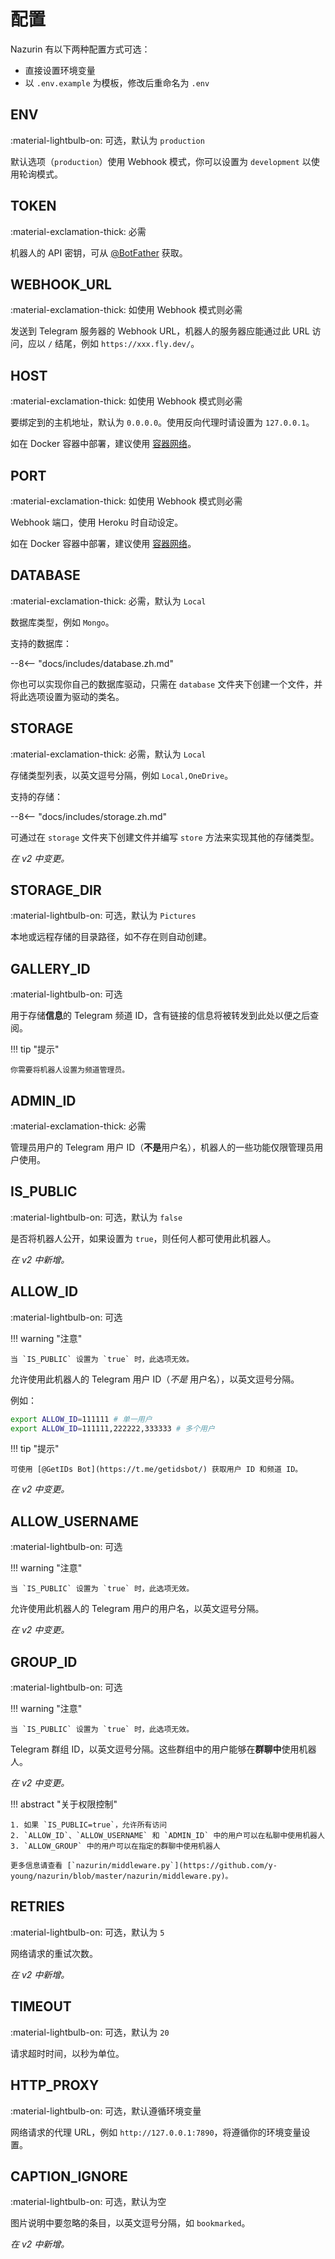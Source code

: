 # 配置

Nazurin 有以下两种配置方式可选：

- 直接设置环境变量
- 以 `.env.example` 为模板，修改后重命名为 `.env`

## ENV

:material-lightbulb-on: 可选，默认为 `production`

默认选项（`production`）使用 Webhook 模式，你可以设置为 `development` 以使用轮询模式。

## TOKEN

:material-exclamation-thick: 必需

机器人的 API 密钥，可从 [@BotFather](https://t.me/BotFather) 获取。

## WEBHOOK_URL

:material-exclamation-thick: 如使用 Webhook 模式则必需

发送到 Telegram 服务器的 Webhook URL，机器人的服务器应能通过此 URL 访问，应以 `/` 结尾，例如 `https://xxx.fly.dev/`。

## HOST

:material-exclamation-thick: 如使用 Webhook 模式则必需

要绑定到的主机地址，默认为 `0.0.0.0`。使用反向代理时请设置为 `127.0.0.1`。

如在 Docker 容器中部署，建议使用 [容器网络](https://docs.docker.com/config/containers/container-networking/#published-ports)。

## PORT

:material-exclamation-thick: 如使用 Webhook 模式则必需

Webhook 端口，使用 Heroku 时自动设定。

如在 Docker 容器中部署，建议使用 [容器网络](https://docs.docker.com/config/containers/container-networking/#published-ports)。

## DATABASE

:material-exclamation-thick: 必需，默认为 `Local`

数据库类型，例如 `Mongo`。

支持的数据库：

--8<-- "docs/includes/database.zh.md"

你也可以实现你自己的数据库驱动，只需在 `database` 文件夹下创建一个文件，并将此选项设置为驱动的类名。

## STORAGE

:material-exclamation-thick: 必需，默认为 `Local`

存储类型列表，以英文逗号分隔，例如 `Local,OneDrive`。

支持的存储：

--8<-- "docs/includes/storage.zh.md"

可通过在 `storage` 文件夹下创建文件并编写 `store` 方法来实现其他的存储类型。

_在 v2 中变更。_

## STORAGE_DIR

:material-lightbulb-on: 可选，默认为 `Pictures`

本地或远程存储的目录路径，如不存在则自动创建。

## GALLERY_ID

:material-lightbulb-on: 可选

用于存储**信息**的 Telegram 频道 ID，含有链接的信息将被转发到此处以便之后查阅。

!!! tip "提示"

    你需要将机器人设置为频道管理员。

## ADMIN_ID

:material-exclamation-thick: 必需

管理员用户的 Telegram 用户 ID（**不是**用户名），机器人的一些功能仅限管理员用户使用。

## IS_PUBLIC

:material-lightbulb-on: 可选，默认为 `false`

是否将机器人公开，如果设置为 `true`，则任何人都可使用此机器人。

_在 v2 中新增。_

## ALLOW_ID

:material-lightbulb-on: 可选

!!! warning "注意"

    当 `IS_PUBLIC` 设置为 `true` 时，此选项无效。

允许使用此机器人的 Telegram 用户 ID（_不是_ 用户名），以英文逗号分隔。

例如：

```bash
export ALLOW_ID=111111 # 单一用户
export ALLOW_ID=111111,222222,333333 # 多个用户
```

!!! tip "提示"

    可使用 [@GetIDs Bot](https://t.me/getidsbot/) 获取用户 ID 和频道 ID。

_在 v2 中变更。_

## ALLOW_USERNAME

:material-lightbulb-on: 可选

!!! warning "注意"

    当 `IS_PUBLIC` 设置为 `true` 时，此选项无效。

允许使用此机器人的 Telegram 用户的用户名，以英文逗号分隔。

_在 v2 中变更。_

## GROUP_ID

:material-lightbulb-on: 可选

!!! warning "注意"

    当 `IS_PUBLIC` 设置为 `true` 时，此选项无效。

Telegram 群组 ID，以英文逗号分隔。这些群组中的用户能够在**群聊中**使用机器人。

_在 v2 中变更。_

!!! abstract "关于权限控制"

    1. 如果 `IS_PUBLIC=true`，允许所有访问
    2. `ALLOW_ID`、`ALLOW_USERNAME` 和 `ADMIN_ID` 中的用户可以在私聊中使用机器人
    3. `ALLOW_GROUP` 中的用户可以在指定的群聊中使用机器人

    更多信息请查看 [`nazurin/middleware.py`](https://github.com/y-young/nazurin/blob/master/nazurin/middleware.py)。

## RETRIES

:material-lightbulb-on: 可选，默认为 `5`

网络请求的重试次数。

_在 v2 中新增。_

## TIMEOUT

:material-lightbulb-on: 可选，默认为 `20`

请求超时时间，以秒为单位。

## HTTP_PROXY

:material-lightbulb-on: 可选，默认遵循环境变量

网络请求的代理 URL，例如 `http://127.0.0.1:7890`，将遵循你的环境变量设置。

## CAPTION_IGNORE

:material-lightbulb-on: 可选，默认为空

图片说明中要忽略的条目，以英文逗号分隔，如 `bookmarked`。

_在 v2 中新增。_
